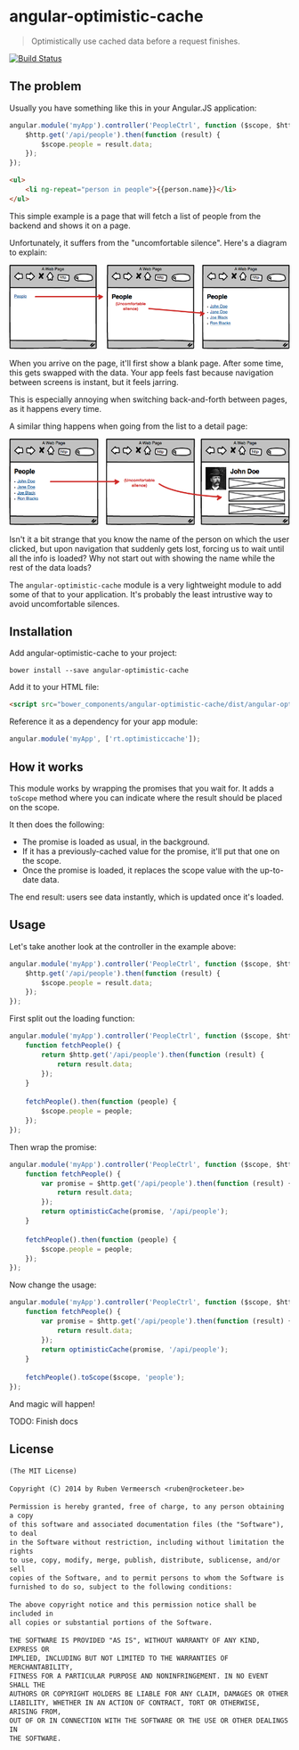 # angular-optimistic-cache

> Optimistically use cached data before a request finishes.

[![Build Status](https://travis-ci.org/rubenv/angular-optimistic-cache.png?branch=master)](https://travis-ci.org/rubenv/angular-optimistic-cache)

## The problem
Usually you have something like this in your Angular.JS application:

```js
angular.module('myApp').controller('PeopleCtrl', function ($scope, $http) {
    $http.get('/api/people').then(function (result) {
        $scope.people = result.data;
    });
});
```

```html
<ul>
    <li ng-repeat="person in people">{{person.name}}</li>
</ul>
```

This simple example is a page that will fetch a list of people from the backend and shows it on a page.

Unfortunately, it suffers from the "uncomfortable silence". Here's a diagram to explain:

![Uncomfortable silence in lists](diagrams/page-load.png)

When you arrive on the page, it'll first show a blank page. After some time, this gets swapped with the data. Your app feels fast because navigation between screens is instant, but it feels jarring.

This is especially annoying when switching back-and-forth between pages, as it happens every time.

A similar thing happens when going from the list to a detail page:

![Uncomfortable silence in lists](diagrams/master-detail.png)

Isn't it a bit strange that you know the name of the person on which the user clicked, but upon navigation that suddenly gets lost, forcing us to wait until all the info is loaded? Why not start out with showing the name while the rest of the data loads?

The `angular-optimistic-cache` module is a very lightweight module to add some of that to your application. It's probably the least intrustive way to avoid uncomfortable silences.

## Installation
Add angular-optimistic-cache to your project:

```
bower install --save angular-optimistic-cache
```

Add it to your HTML file:

```html
<script src="bower_components/angular-optimistic-cache/dist/angular-optimistic-cache.min.js"></script>
```

Reference it as a dependency for your app module:

```js
angular.module('myApp', ['rt.optimisticcache']);
```

## How it works

This module works by wrapping the promises that you wait for. It adds a `toScope` method where you can indicate where the result should be placed on the scope.

It then does the following:

* The promise is loaded as usual, in the background.
* If it has a previously-cached value for the promise, it'll put that one on the scope.
* Once the promise is loaded, it replaces the scope value with the up-to-date data.

The end result: users see data instantly, which is updated once it's loaded.

## Usage

Let's take another look at the controller in the example above:

```js
angular.module('myApp').controller('PeopleCtrl', function ($scope, $http) {
    $http.get('/api/people').then(function (result) {
        $scope.people = result.data;
    });
});
```

First split out the loading function:

```js
angular.module('myApp').controller('PeopleCtrl', function ($scope, $http) {
    function fetchPeople() {
        return $http.get('/api/people').then(function (result) {
            return result.data;
        });
    }
    
    fetchPeople().then(function (people) {
        $scope.people = people;
    });
});
```

Then wrap the promise:

```js
angular.module('myApp').controller('PeopleCtrl', function ($scope, $http, optimisticCache) {
    function fetchPeople() {
        var promise = $http.get('/api/people').then(function (result) {
            return result.data;
        });
        return optimisticCache(promise, '/api/people');
    }
    
    fetchPeople().then(function (people) {
        $scope.people = people;
    });
});
```

Now change the usage:

```js
angular.module('myApp').controller('PeopleCtrl', function ($scope, $http, optimisticCache) {
    function fetchPeople() {
        var promise = $http.get('/api/people').then(function (result) {
            return result.data;
        });
        return optimisticCache(promise, '/api/people');
    }
    
    fetchPeople().toScope($scope, 'people');
});
```

And magic will happen!

TODO: Finish docs

## License 

    (The MIT License)

    Copyright (C) 2014 by Ruben Vermeersch <ruben@rocketeer.be>

    Permission is hereby granted, free of charge, to any person obtaining a copy
    of this software and associated documentation files (the "Software"), to deal
    in the Software without restriction, including without limitation the rights
    to use, copy, modify, merge, publish, distribute, sublicense, and/or sell
    copies of the Software, and to permit persons to whom the Software is
    furnished to do so, subject to the following conditions:

    The above copyright notice and this permission notice shall be included in
    all copies or substantial portions of the Software.

    THE SOFTWARE IS PROVIDED "AS IS", WITHOUT WARRANTY OF ANY KIND, EXPRESS OR
    IMPLIED, INCLUDING BUT NOT LIMITED TO THE WARRANTIES OF MERCHANTABILITY,
    FITNESS FOR A PARTICULAR PURPOSE AND NONINFRINGEMENT. IN NO EVENT SHALL THE
    AUTHORS OR COPYRIGHT HOLDERS BE LIABLE FOR ANY CLAIM, DAMAGES OR OTHER
    LIABILITY, WHETHER IN AN ACTION OF CONTRACT, TORT OR OTHERWISE, ARISING FROM,
    OUT OF OR IN CONNECTION WITH THE SOFTWARE OR THE USE OR OTHER DEALINGS IN
    THE SOFTWARE.
